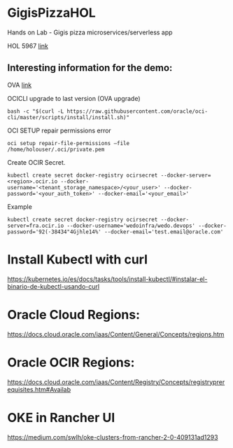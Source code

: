 # GigisPizzaHOL
Hands on Lab - Gigis pizza microservices/serverless app

HOL 5967 [link](https://github.com/oraclespainpresales/GigisPizzaHOL/blob/master/hol5967_userguide.md "HOL5967")

## Interesting information for the demo:

OVA [link](https://objectstorage.eu-frankfurt-1.oraclecloud.com/p/hZnw2wJSeVpigjnOHBwSO9-GcZrdNyjqgWi1FObBvHg/n/wedoinfra/b/DevCS_Clone_WedoDevops/o/HOL5967-OOW2019.ova "ova hol")

OCICLI upgrade to last version (OVA upgrade)
```
bash -c "$(curl -L https://raw.githubusercontent.com/oracle/oci-cli/master/scripts/install/install.sh)"
```

OCI SETUP repair permissions error
```
oci setup repair-file-permissions –file /home/holouser/.oci/private.pem
```

Create OCIR Secret.
```
kubectl create secret docker-registry ocirsecret --docker-server=<region>.ocir.io --docker-username='<tenant_storage_namespace>/<your_user>' --docker-password='<your_auth_token>' --docker-email='<your_email>'
```
Example
```
kubectl create secret docker-registry ocirsecret --docker-server=fra.ocir.io --docker-username='wedoinfra/wedo.devops' --docker-password='92(·38434"4Gjhle14%' --docker-email='test.email@oracle.com'
```
# Install Kubectl with curl
https://kubernetes.io/es/docs/tasks/tools/install-kubectl/#instalar-el-binario-de-kubectl-usando-curl

# Oracle Cloud Regions:
https://docs.cloud.oracle.com/iaas/Content/General/Concepts/regions.htm

# Oracle OCIR Regions:
https://docs.cloud.oracle.com/iaas/Content/Registry/Concepts/registryprerequisites.htm#Availab

# OKE in Rancher UI

https://medium.com/swlh/oke-clusters-from-rancher-2-0-409131ad1293
